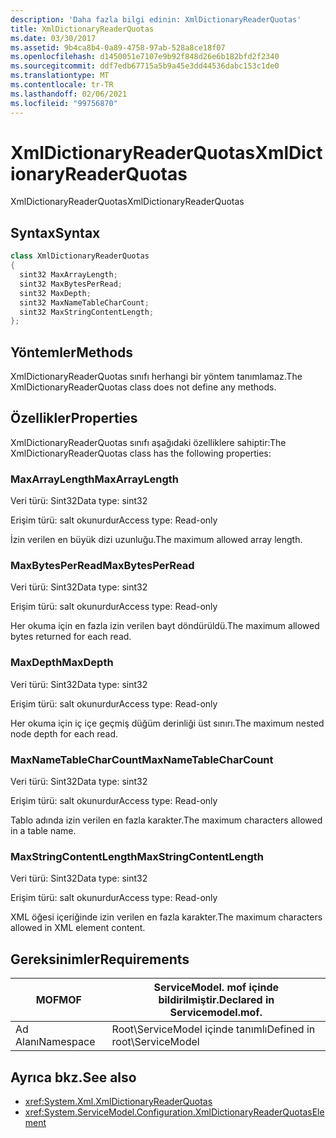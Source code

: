 ```yaml
---
description: 'Daha fazla bilgi edinin: XmlDictionaryReaderQuotas'
title: XmlDictionaryReaderQuotas
ms.date: 03/30/2017
ms.assetid: 9b4ca8b4-0a89-4758-97ab-528a8ce18f07
ms.openlocfilehash: d1450051e7107e9b92f848d26e6b182bfd2f2340
ms.sourcegitcommit: ddf7edb67715a5b9a45e3dd44536dabc153c1de0
ms.translationtype: MT
ms.contentlocale: tr-TR
ms.lasthandoff: 02/06/2021
ms.locfileid: "99756870"
---
```

# <a name="xmldictionaryreaderquotas"></a><span data-ttu-id="41b7c-103">XmlDictionaryReaderQuotas</span><span class="sxs-lookup"><span data-stu-id="41b7c-103">XmlDictionaryReaderQuotas</span></span>

<span data-ttu-id="41b7c-104">XmlDictionaryReaderQuotas</span><span class="sxs-lookup"><span data-stu-id="41b7c-104">XmlDictionaryReaderQuotas</span></span>  
  
## <a name="syntax"></a><span data-ttu-id="41b7c-105">Syntax</span><span class="sxs-lookup"><span data-stu-id="41b7c-105">Syntax</span></span>  
  
```csharp
class XmlDictionaryReaderQuotas  
{  
  sint32 MaxArrayLength;  
  sint32 MaxBytesPerRead;  
  sint32 MaxDepth;  
  sint32 MaxNameTableCharCount;  
  sint32 MaxStringContentLength;  
};  
```  
  
## <a name="methods"></a><span data-ttu-id="41b7c-106">Yöntemler</span><span class="sxs-lookup"><span data-stu-id="41b7c-106">Methods</span></span>  

 <span data-ttu-id="41b7c-107">XmlDictionaryReaderQuotas sınıfı herhangi bir yöntem tanımlamaz.</span><span class="sxs-lookup"><span data-stu-id="41b7c-107">The XmlDictionaryReaderQuotas class does not define any methods.</span></span>  
  
## <a name="properties"></a><span data-ttu-id="41b7c-108">Özellikler</span><span class="sxs-lookup"><span data-stu-id="41b7c-108">Properties</span></span>  

 <span data-ttu-id="41b7c-109">XmlDictionaryReaderQuotas sınıfı aşağıdaki özelliklere sahiptir:</span><span class="sxs-lookup"><span data-stu-id="41b7c-109">The XmlDictionaryReaderQuotas class has the following properties:</span></span>  
  
### <a name="maxarraylength"></a><span data-ttu-id="41b7c-110">MaxArrayLength</span><span class="sxs-lookup"><span data-stu-id="41b7c-110">MaxArrayLength</span></span>  

 <span data-ttu-id="41b7c-111">Veri türü: Sint32</span><span class="sxs-lookup"><span data-stu-id="41b7c-111">Data type: sint32</span></span>  
  
 <span data-ttu-id="41b7c-112">Erişim türü: salt okunurdur</span><span class="sxs-lookup"><span data-stu-id="41b7c-112">Access type: Read-only</span></span>  
  
 <span data-ttu-id="41b7c-113">İzin verilen en büyük dizi uzunluğu.</span><span class="sxs-lookup"><span data-stu-id="41b7c-113">The maximum allowed array length.</span></span>  
  
### <a name="maxbytesperread"></a><span data-ttu-id="41b7c-114">MaxBytesPerRead</span><span class="sxs-lookup"><span data-stu-id="41b7c-114">MaxBytesPerRead</span></span>  

 <span data-ttu-id="41b7c-115">Veri türü: Sint32</span><span class="sxs-lookup"><span data-stu-id="41b7c-115">Data type: sint32</span></span>  
  
 <span data-ttu-id="41b7c-116">Erişim türü: salt okunurdur</span><span class="sxs-lookup"><span data-stu-id="41b7c-116">Access type: Read-only</span></span>  
  
 <span data-ttu-id="41b7c-117">Her okuma için en fazla izin verilen bayt döndürüldü.</span><span class="sxs-lookup"><span data-stu-id="41b7c-117">The maximum allowed bytes returned for each read.</span></span>  
  
### <a name="maxdepth"></a><span data-ttu-id="41b7c-118">MaxDepth</span><span class="sxs-lookup"><span data-stu-id="41b7c-118">MaxDepth</span></span>  

 <span data-ttu-id="41b7c-119">Veri türü: Sint32</span><span class="sxs-lookup"><span data-stu-id="41b7c-119">Data type: sint32</span></span>  
  
 <span data-ttu-id="41b7c-120">Erişim türü: salt okunurdur</span><span class="sxs-lookup"><span data-stu-id="41b7c-120">Access type: Read-only</span></span>  
  
 <span data-ttu-id="41b7c-121">Her okuma için iç içe geçmiş düğüm derinliği üst sınırı.</span><span class="sxs-lookup"><span data-stu-id="41b7c-121">The maximum nested node depth for each read.</span></span>  
  
### <a name="maxnametablecharcount"></a><span data-ttu-id="41b7c-122">MaxNameTableCharCount</span><span class="sxs-lookup"><span data-stu-id="41b7c-122">MaxNameTableCharCount</span></span>  

 <span data-ttu-id="41b7c-123">Veri türü: Sint32</span><span class="sxs-lookup"><span data-stu-id="41b7c-123">Data type: sint32</span></span>  
  
 <span data-ttu-id="41b7c-124">Erişim türü: salt okunurdur</span><span class="sxs-lookup"><span data-stu-id="41b7c-124">Access type: Read-only</span></span>  
  
 <span data-ttu-id="41b7c-125">Tablo adında izin verilen en fazla karakter.</span><span class="sxs-lookup"><span data-stu-id="41b7c-125">The maximum characters allowed in a table name.</span></span>  
  
### <a name="maxstringcontentlength"></a><span data-ttu-id="41b7c-126">MaxStringContentLength</span><span class="sxs-lookup"><span data-stu-id="41b7c-126">MaxStringContentLength</span></span>  

 <span data-ttu-id="41b7c-127">Veri türü: Sint32</span><span class="sxs-lookup"><span data-stu-id="41b7c-127">Data type: sint32</span></span>  
  
 <span data-ttu-id="41b7c-128">Erişim türü: salt okunurdur</span><span class="sxs-lookup"><span data-stu-id="41b7c-128">Access type: Read-only</span></span>  
  
 <span data-ttu-id="41b7c-129">XML öğesi içeriğinde izin verilen en fazla karakter.</span><span class="sxs-lookup"><span data-stu-id="41b7c-129">The maximum characters allowed in XML element content.</span></span>  
  
## <a name="requirements"></a><span data-ttu-id="41b7c-130">Gereksinimler</span><span class="sxs-lookup"><span data-stu-id="41b7c-130">Requirements</span></span>  
  
|<span data-ttu-id="41b7c-131">MOF</span><span class="sxs-lookup"><span data-stu-id="41b7c-131">MOF</span></span>|<span data-ttu-id="41b7c-132">ServiceModel. mof içinde bildirilmiştir.</span><span class="sxs-lookup"><span data-stu-id="41b7c-132">Declared in Servicemodel.mof.</span></span>|  
|---------|-----------------------------------|  
|<span data-ttu-id="41b7c-133">Ad Alanı</span><span class="sxs-lookup"><span data-stu-id="41b7c-133">Namespace</span></span>|<span data-ttu-id="41b7c-134">Root\ServiceModel içinde tanımlı</span><span class="sxs-lookup"><span data-stu-id="41b7c-134">Defined in root\ServiceModel</span></span>|  
  
## <a name="see-also"></a><span data-ttu-id="41b7c-135">Ayrıca bkz.</span><span class="sxs-lookup"><span data-stu-id="41b7c-135">See also</span></span>

- <xref:System.Xml.XmlDictionaryReaderQuotas>
- <xref:System.ServiceModel.Configuration.XmlDictionaryReaderQuotasElement>
